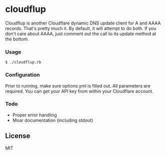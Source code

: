 # cloudflup

Cloudflup is another Cloudflare dynamic DNS update client for A and AAAA records. That's pretty much it. By default, it will attempt to do both. If you don't care about AAAA, just comment out the call to its update method at the bottom.

### Usage
```$ ./cloudflup.rb```

### Configuration

Prior to running, make sure options.yml is filled out. All parameters are required. You can get your API key from within your Cloudflare account.

### Todo
* Proper error handling
* Moar documentation (including stdout)

License
---
MIT
